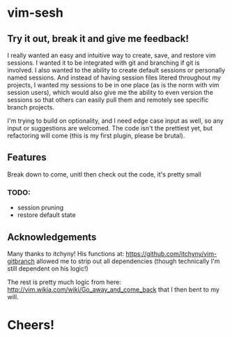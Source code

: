 # vim-sesh

## Try it out, break it and give me feedback!
I really wanted an easy and intuitive way to create, save, and restore vim sessions. I wanted it to be integrated with git and branching if git is involved. I also wanted to the ability to create default sessions or personally named sessions. And instead of having session files litered throughout my projects, I wanted my sessions to be in one place (as is the norm with vim session users), which would also give me the ability to even version the sessions so that others can easily pull them and remotely see specific branch projects. 

I'm trying to build on optionality, and I need edge case input as well, so any input or suggestions are welcomed. The code isn't the prettiest yet, but refactoring will come (this is my first plugin, please be brutal).

## Features
Break down to come, unitl then check out the code, it's pretty small

### TODO:
* session pruning
* restore default state

## Acknowledgements 
Many thanks to itchyny!
His functions at: https://github.com/itchyny/vim-gitbranch allowed me to strip out all dependencies (though technically I'm still dependent on his logic!)

The rest is pretty much logic from here: http://vim.wikia.com/wiki/Go_away_and_come_back that I then bent to my will.

# Cheers!
